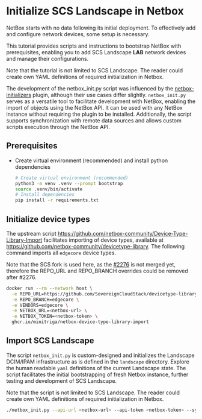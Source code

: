 # Initialize SCS Landscape in Netbox

NetBox starts with no data following its initial deployment.
To effectively add and configure network devices, some setup is necessary.

This tutorial provides scripts and instructions to bootstrap NetBox with
prerequisites, enabling you to add SCS Landscape **LAB** network devices and manage their configurations.

Note that the tutorial is not limited to SCS Landscape. The reader could create own YAML definitions
of required initialization in Netbox.

The development of the netbox_init.py script was influenced by the [netbox-initializers](https://github.com/tobiasge/netbox-initializers)
plugin, although their use cases differ slightly. `netbox_init.py` serves as a versatile tool to facilitate development
with NetBox, enabling the import of objects using the NetBox API. It can be used with any NetBox instance without
requiring the plugin to be installed. Additionally, the script supports synchronization with remote data sources
and allows custom scripts execution through the NetBox API.

## Prerequisites 

* Create virtual environment (recommended) and install python dependencies
  ```bash
  # Create virtual environment (recommended)
  python3 -m venv .venv --prompt bootstrap
  source .venv/bin/activate
  # Install dependencies
  pip install -r requirements.txt
  ```

## Initialize device types

The upstream script https://github.com/netbox-community/Device-Type-Library-Import
facilitates importing of device types, available at https://github.com/netbox-community/devicetype-library.
The following command imports all `edgecore` device types.

Note that the SCS fork is used here, as the [#2276](https://github.com/netbox-community/devicetype-library/pull/2276) is not merged yet, therefore the REPO_URL and REPO_BRANCH
overrides could be removed after #2276.

```bash
docker run --rm --network host \
  -e REPO_URL=https://github.com/SovereignCloudStack/devicetype-library/ \
  -e REPO_BRANCH=edgecore \
  -e VENDORS=edgecore \
  -e NETBOX_URL=<netbox-url> \
  -e NETBOX_TOKEN=<netbox-token> \
  ghcr.io/minitriga/netbox-device-type-library-import
```

## Import SCS Landscape

The script `netbox_init.py` is custom-designed and initializes the Landscape DCIM/IPAM 
infrastructure as is defined in the `landscape` directory. Explore the human readable `yaml`
definitions of the current Landscape state.
The script facilitates the initial bootstrapping of fresh Netbox instance, further testing and
development of SCS Landscape.

Note that the script is not limited to SCS Landscape. The reader could create own YAML definitions
of required initialization in Netbox.

```bash
./netbox_init.py --api-url <netbox-url> --api-token <netbox-token> --sync-datasources --sync-config-templates --data-dir landscape
```

